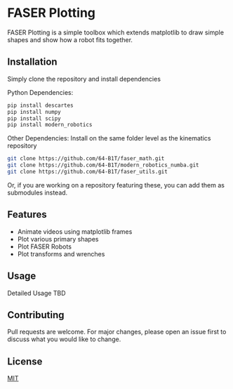 # FASER Plotting

FASER Plotting is a simple toolbox which extends matplotlib to draw simple shapes and show how a robot fits together.
## Installation

Simply clone the repository and install dependencies

Python Dependencies:
```bash
pip install descartes
pip install numpy
pip install scipy
pip install modern_robotics
```
Other Dependencies:
Install on the same folder level as the kinematics repository
```bash
git clone https://github.com/64-B1T/faser_math.git
git clone https://github.com/64-B1T/modern_robotics_numba.git
git clone https://github.com/64-B1T/faser_utils.git
```
Or, if you are working on a repository featuring these, you can add them as submodules instead.

## Features
- Animate videos using matplotlib frames
- Plot various primary shapes
- Plot FASER Robots
- Plot transforms and wrenches

## Usage

Detailed Usage TBD

## Contributing
Pull requests are welcome. For major changes, please open an issue first to discuss what you would like to change.


## License
[MIT](https://choosealicense.com/licenses/mit/)
